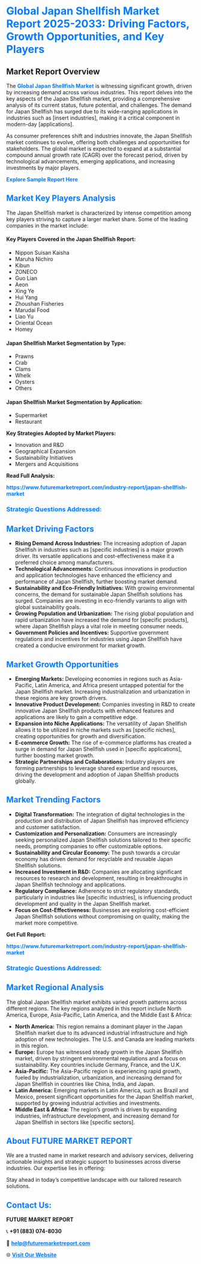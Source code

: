 <h1 style="color: #007BFF;">Global Japan Shellfish Market Report 2025-2033: Driving Factors, Growth Opportunities, and Key Players</h1>

<section id="overview">
<h2>Market Report Overview</h2>
<p>The <a href="https://www.futuremarketreport.com/industry-report/japan-shellfish-market" style="color: #007BFF; text-decoration: none;"><strong>Global Japan Shellfish Market</strong></a> is witnessing significant growth, driven by increasing demand across various industries. This report delves into the key aspects of the Japan Shellfish market, providing a comprehensive analysis of its current status, future potential, and challenges. The demand for Japan Shellfish has surged due to its wide-ranging applications in industries such as [insert industries], making it a critical component in modern-day [applications].</p>
<p>As consumer preferences shift and industries innovate, the Japan Shellfish market continues to evolve, offering both challenges and opportunities for stakeholders. The global market is expected to expand at a substantial compound annual growth rate (CAGR) over the forecast period, driven by technological advancements, emerging applications, and increasing investments by major players.</p>
</section>

<section id="overview">
<p><a href="https://www.futuremarketreport.com/request-sample/reportId=105397" style="color: #007BFF; text-decoration: none;"><strong>Explore Sample Report Here</strong></a></p>
</section>

<section id="key-players">
<h2 style="color: #007BFF;">Market Key Players Analysis</h2>
<p>The Japan Shellfish market is characterized by intense competition among key players striving to capture a larger market share. Some of the leading companies in the market include:</p>
<h4>Key Players Covered in the Japan Shellfish Report:</h4>
<ul><li>Nippon Suisan Kaisha</li><li>Maruha Nichiro</li><li>Kibun</li><li>ZONECO</li><li>Guo Lian</li><li>Aeon</li><li>Xing Ye</li><li>Hui Yang</li><li>Zhoushan Fisheries</li><li>Marudai Food</li><li>Liao Yu</li><li>Oriental Ocean</li><li>Homey</li></ul>
<h4>Japan Shellfish Market Segmentation by Type:</h4>
<ul><li>Prawns</li><li>Crab</li><li>Clams</li><li>Whelk</li><li>Oysters</li><li>Others</li></ul>

<h4>Japan Shellfish Market Segmentation by Application:</h4>
<ul><li>Supermarket</li><li>Restaurant</li></ul>
<p><strong>Key Strategies Adopted by Market Players:</strong></p>
<ul>
<li>Innovation and R&D</li>
<li>Geographical Expansion</li>
<li>Sustainability Initiatives</li>
<li>Mergers and Acquisitions</li>
</ul>
</section>

<section>
<p><strong>Read Full Analysis: </strong></p><a href="https://www.futuremarketreport.com/industry-report/japan-shellfish-market" style="color: #007BFF; text-decoration: none;"><strong>https://www.futuremarketreport.com/industry-report/japan-shellfish-market</strong></a>
<h3 style="color: #007BFF;">Strategic Questions Addressed:</h3>
</section>

<section id="driving-factors">
<h2 style="color: #007BFF;">Market Driving Factors</h2>
<ul>
<li><strong>Rising Demand Across Industries:</strong> The increasing adoption of Japan Shellfish in industries such as [specific industries] is a major growth driver. Its versatile applications and cost-effectiveness make it a preferred choice among manufacturers.</li>
<li><strong>Technological Advancements:</strong> Continuous innovations in production and application technologies have enhanced the efficiency and performance of Japan Shellfish, further boosting market demand.</li>
<li><strong>Sustainability and Eco-Friendly Initiatives:</strong> With growing environmental concerns, the demand for sustainable Japan Shellfish solutions has surged. Companies are investing in eco-friendly variants to align with global sustainability goals.</li>
<li><strong>Growing Population and Urbanization:</strong> The rising global population and rapid urbanization have increased the demand for [specific products], where Japan Shellfish plays a vital role in meeting consumer needs.</li>
<li><strong>Government Policies and Incentives:</strong> Supportive government regulations and incentives for industries using Japan Shellfish have created a conducive environment for market growth.</li>
</ul>
</section>

<section id="growth-opportunities">
<h2 style="color: #007BFF;">Market Growth Opportunities</h2>
<ul>
<li><strong>Emerging Markets:</strong> Developing economies in regions such as Asia-Pacific, Latin America, and Africa present untapped potential for the Japan Shellfish market. Increasing industrialization and urbanization in these regions are key growth drivers.</li>
<li><strong>Innovative Product Development:</strong> Companies investing in R&D to create innovative Japan Shellfish products with enhanced features and applications are likely to gain a competitive edge.</li>
<li><strong>Expansion into Niche Applications:</strong> The versatility of Japan Shellfish allows it to be utilized in niche markets such as [specific niches], creating opportunities for growth and diversification.</li>
<li><strong>E-commerce Growth:</strong> The rise of e-commerce platforms has created a surge in demand for Japan Shellfish used in [specific applications], further boosting market growth.</li>
<li><strong>Strategic Partnerships and Collaborations:</strong> Industry players are forming partnerships to leverage shared expertise and resources, driving the development and adoption of Japan Shellfish products globally.</li>
</ul>
</section>

<section id="trending-factors">
<h2 style="color: #007BFF;">Market Trending Factors</h2>
<ul>
<li><strong>Digital Transformation:</strong> The integration of digital technologies in the production and distribution of Japan Shellfish has improved efficiency and customer satisfaction.</li>
<li><strong>Customization and Personalization:</strong> Consumers are increasingly seeking personalized Japan Shellfish solutions tailored to their specific needs, prompting companies to offer customizable options.</li>
<li><strong>Sustainability and Circular Economy:</strong> The push towards a circular economy has driven demand for recyclable and reusable Japan Shellfish solutions.</li>
<li><strong>Increased Investment in R&D:</strong> Companies are allocating significant resources to research and development, resulting in breakthroughs in Japan Shellfish technology and applications.</li>
<li><strong>Regulatory Compliance:</strong> Adherence to strict regulatory standards, particularly in industries like [specific industries], is influencing product development and quality in the Japan Shellfish market.</li>
<li><strong>Focus on Cost-Effectiveness:</strong> Businesses are exploring cost-efficient Japan Shellfish solutions without compromising on quality, making the market more competitive.</li>
</ul>
</section>

<section>
<p><strong>Get Full Report: </strong></p><a href="https://www.futuremarketreport.com/industry-report/japan-shellfish-market" style="color: #007BFF; text-decoration: none;"><strong>https://www.futuremarketreport.com/industry-report/japan-shellfish-market</strong></a>
<h3 style="color: #007BFF;">Strategic Questions Addressed:</h3>
</section>


<section id="regional-analysis">
<h2 style="color: #007BFF;">Market Regional Analysis</h2>
<p>The global Japan Shellfish market exhibits varied growth patterns across different regions. The key regions analyzed in this report include North America, Europe, Asia-Pacific, Latin America, and the Middle East & Africa:</p>
<ul>
<li><strong>North America:</strong> This region remains a dominant player in the Japan Shellfish market due to its advanced industrial infrastructure and high adoption of new technologies. The U.S. and Canada are leading markets in this region.</li>
<li><strong>Europe:</strong> Europe has witnessed steady growth in the Japan Shellfish market, driven by stringent environmental regulations and a focus on sustainability. Key countries include Germany, France, and the U.K.</li>
<li><strong>Asia-Pacific:</strong> The Asia-Pacific region is experiencing rapid growth, fueled by industrialization, urbanization, and increasing demand for Japan Shellfish in countries like China, India, and Japan.</li>
<li><strong>Latin America:</strong> Emerging markets in Latin America, such as Brazil and Mexico, present significant opportunities for the Japan Shellfish market, supported by growing industrial activities and investments.</li>
<li><strong>Middle East & Africa:</strong> The region’s growth is driven by expanding industries, infrastructure development, and increasing demand for Japan Shellfish in sectors like [specific sectors].</li>
</ul>
</section>

<footer>
<h2 style="color: #007BFF;">About FUTURE MARKET REPORT</h2>
<p>We are a trusted name in market research and advisory services, delivering actionable insights and strategic support to businesses across diverse industries. Our expertise lies in offering:</p>

<p>Stay ahead in today’s competitive landscape with our tailored research solutions.</p>

<h2 style="color: #007BFF;">Contact Us:</h2>
<p><strong>FUTURE MARKET REPORT</strong></p>
<p>📞 <strong>+91 (883) 074-8030</strong></p>
<p>📧 <strong><a href="mailto:help@futuremarketreport.com" style="color: #007BFF;">help@futuremarketreport.com</a></strong></p>
<p>🌐 <strong><a href="https://www.futuremarketreport.com/" style="color: #007BFF;">Visit Our Website</a></strong></p>
</footer>